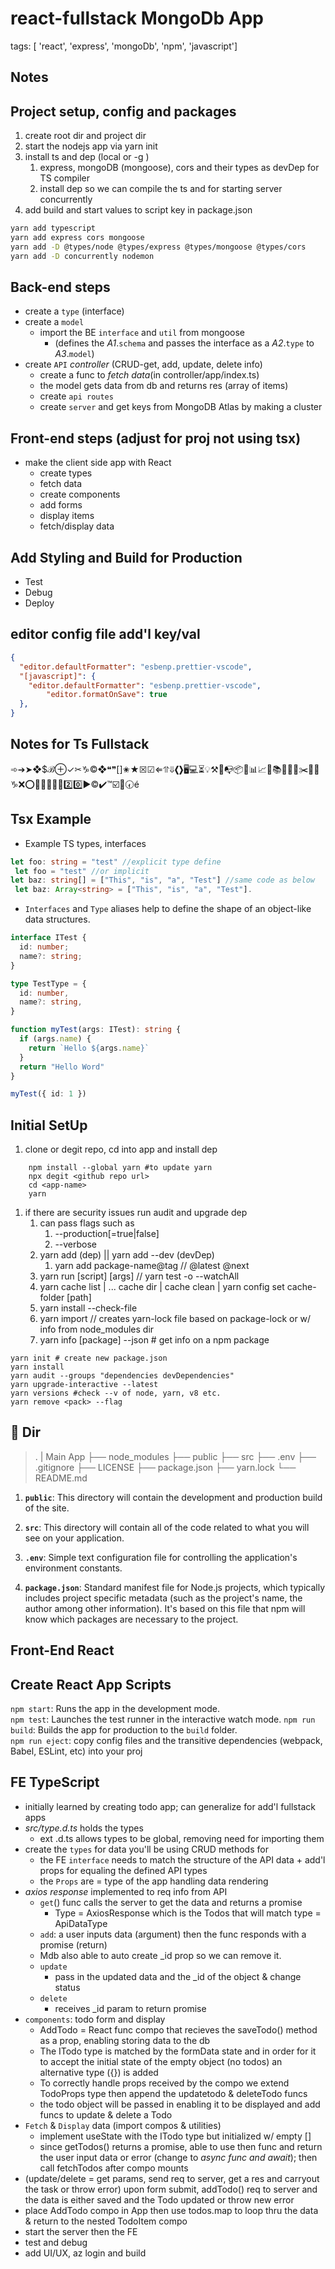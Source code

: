 
# react-fullstack MongoDb App

tags: [ 'react', 'express', 'mongoDb', 'npm', 'javascript']

## Notes

## Project setup, config and packages

1. create root dir and project dir
2. start the nodejs app via yarn init
3. install ts and dep (local or -g )
   1. express, mongoDB (mongoose), cors and their types as devDep for TS compiler
   2. install dep so we can compile the ts and for starting server concurrently
4. add build and start values to script key in package.json

```bash
yarn add typescript
yarn add express cors mongoose
yarn add -D @types/node @types/express @types/mongoose @types/cors
yarn add -D concurrently nodemon
```

## Back-end steps

- create a `type` (interface)
- create a `model`
  - import the BE `interface` and `util` from mongoose
    - (defines the _A1_.`schema` and passes the interface as a _A2_.`type` to _A3_.`model`)
- create `API` _controller_ (CRUD-get, add, update, delete info)
  - create a func to _fetch data_(in controller/app/index.ts)
  - the model gets data from db and returns res (array of items)
  - create `api routes`
  - create `server` and get keys from MongoDB Atlas by making a cluster

## Front-end steps (adjust for proj not using tsx)

- make the client side app with React
  - create types
  - fetch data
  - create components
  - add forms
  - display items
  - fetch/display data

## Add Styling and Build for Production

- Test
- Debug
- Deploy

## editor config file add'l key/val

```json
{
  "editor.defaultFormatter": "esbenp.prettier-vscode",
  "[javascript]": {
    "editor.defaultFormatter": "esbenp.prettier-vscode",
		"editor.formatOnSave": true
  },
}
```

## Notes for Ts Fullstack

➾➔➤❖$ℬ⊕✓✂︎♑️©❖❝❞[]✬★☒☑︎⇐⥣⇓❮❯🖥💻⏳💡⚒🔑📭📦📨📊📈📜📚📕📙📘✂️🔐🔎♑️❌⭕️🚫✅❎🌐🆗2️⃣0️⃣▶️©️✔️™️☑️🔘🕢é

## Tsx Example

- Example TS types, interfaces

```ts
let foo: string = "test" //explicit type define
 let foo = "test" //or implicit
let baz: string[] = ["This", "is", "a", "Test"] //same code as below
 let baz: Array<string> = ["This", "is", "a", "Test"].
```

- `Interfaces` and `Type` aliases help to define the shape of an object-like data structures.

```ts
interface ITest {
  id: number;
  name?: string;
}

type TestType = {
  id: number,
  name?: string,
}

function myTest(args: ITest): string {
  if (args.name) {
    return `Hello ${args.name}`
  }
  return "Hello Word"
}

myTest({ id: 1 })
```

## Initial SetUp

1. clone or degit repo, cd into app and install dep

```shell
    npm install --global yarn #to update yarn
    npx degit <github repo url>
    cd <app-name>
    yarn
```

1. if there are security issues run audit and upgrade dep
   1. can pass flags such as
      1. --production[=true|false]
      2. --verbose
   2. yarn add (dep) || yarn add --dev (devDep)
      1. yarn add package-name@tag // @latest @next
   3. yarn run [script] [args] // yarn test -o --watchAll
   4. yarn cache list | ... cache dir |  cache clean | yarn config set cache-folder [path]
   5. yarn install --check-file
   6. yarn import // creates yarn-lock file based on package-lock or w/ info from node_modules dir
   7. yarn info [package] --json # get info on a npm package

```shell
yarn init # create new package.json
yarn install
yarn audit --groups "dependencies devDependencies"
yarn upgrade-interactive --latest
yarn versions #check --v of node, yarn, v8 etc.
yarn remove <pack> --flag
```

## 🔎 Dir

   > .
    | Main App
    ├── node_modules
    ├── public
    ├── src
    ├── .env
    ├── .gitignore
    ├── LICENSE
    ├── package.json
    ├── yarn.lock
    └── README.md

1. **`public`**: This directory will contain the development and production build of the site.

2. **`src`**: This directory will contain all of the code related to what you will see on your application.

3. **`.env`**: Simple text configuration file for controlling the application's environment constants.

4. **`package.json`**: Standard manifest file for Node.js projects, which typically includes project specific metadata (such as the project's name, the author among other information). It's based on this file that npm will know which packages are necessary to the project.

## Front-End React

## Create React App Scripts

`npm start`: Runs the app in the development mode.\
`npm test`: Launches the test runner in the interactive watch mode.
`npm run build`: Builds the app for production to the `build` folder.\
`npm run eject`: copy config files and the transitive dependencies (webpack, Babel, ESLint, etc) into your proj

## FE TypeScript

- initially learned by creating todo app; can generalize for add'l fullstack apps
- _src/type.d.ts_ holds the types
  - ext .d.ts allows types to be global, removing need for importing them
- create the `types` for data you'll be using CRUD methods for
  - the FE `interface` needs to match the structure of the API data + add'l props for equaling the defined API types
  - the `Props` are = type of the app handling data rendering
- _axios response_ implemented to req info from API
  - `get`() func calls the server to get the data and returns a promise
    - Type = AxiosResponse which is the Todos that will match type = ApiDataType
  - `add`: a user inputs data (argument) then the func responds with a promise (return)
  - Mdb also able to auto create _id prop so we can remove it.
  - `update`
    - pass in the updated data and the _id of the object & change status
  - `delete`
    - receives _id param to return promise
- `components`: todo form and display
  - AddTodo = React func compo that recieves the saveTodo() method as a prop, enabling storing data to the db
  - The ITodo type is matched by the formData state and in order for it to accept the initial state of the empty object (no todos) an alternative type ({}) is added
  - To correctly handle props received by the compo we extend TodoProps type then append the updatetodo & deleteTodo funcs
  - the todo object will be passed in enabling it to be displayed and add funcs to update & delete a Todo
- `Fetch` & `Display` data (import compos & utilities)
  - implement useState with the ITodo type but initialized w/ empty []
  - since getTodos() returns a promise, able to use then func and return the user input data or error (change to _async func and await_); then call fetchTodos after compo mounts
- (update/delete = get params, send req to server, get a res and carryout the task or throw error) upon form submit, addTodo() req to server and the data is either saved and the Todo updated or throw new error
- place AddTodo compo in App then use todos.map to loop thru the data & return to the nested TodoItem compo
- start the server then the FE
- test and debug
- add UI/UX, az login and build
